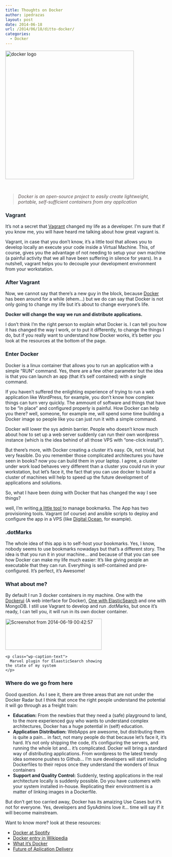 ```yaml
---
title: Thoughts on Docker
author: ipedrazas
layout: post
date: 2014-06-18
url: /2014/06/18/ditto-docker/
categories:
  - Docker
---
```

[<img class="aligncenter size-full wp-image-237" src="http://ivan.pedrazas.me/wp-content/uploads/2014/06/docker-logo.png" alt="docker logo" width="400" height="400" />][1]

&nbsp;

> <span style="font-style: italic; color: #574d4d;">Docker is an open-source project to easily create lightweight, portable, self-sufficient containers from any application</span>

<div id="wmd-preview-section-3" class="wmd-preview-section preview-content" style="color: #162029;">
  <h3 id="vagrant">
    Vagrant
  </h3>
  
  <p>
    It’s not a secret that <a href="http://www.vagrantup.com/" target="_blank">Vagrant</a> changed my life as a developer. I&#8217;m sure that if you know me, you will have heard me talking about how great vagrant is.
  </p>
  
  <p>
    Vagrant, in case that you don’t know, it’s a little tool that allows you to develop locally an execute your code inside a Virtual Machine. This, of course, gives you the advantage of not needing to setup your own machine (a painful activity that we all have been suffering in silence for years). In a nutshell, vagrant helps you to decouple your development environment from your workstation.
  </p>
</div>

<div id="wmd-preview-section-4" class="wmd-preview-section preview-content" style="color: #162029;">
  <h3 id="after-vagrant">
    After Vagrant
  </h3>
  
  <p>
    Now, we cannot say that there’s a new guy in the block, because <a href="https://www.docker.com" target="_blank">Docker</a> has been around for a while (ehem…) but we do can say that Docker is not only going to change my life but it’s about to change everyone’s life.
  </p>
  
  <p>
    <strong>Docker will change the way we run and distribute applications.</strong>
  </p>
  
  <p>
    I don’t think I’m the right person to explain what Docker is. I can tell you how it has changed the way I work, or to put it differently, to change the things I do, but if you really want to understand how Docker works, it&#8217;s better you look at the resources at the bottom of the page.
  </p>
</div>

<div id="wmd-preview-section-5" class="wmd-preview-section preview-content" style="color: #162029;">
  <div class="se-section-delimiter">
  </div>
  
  <h3 id="enter-docker">
    Enter Docker
  </h3>
  
  <p>
    Docker is a linux container that allows you to run an application with a simple &#8220;RUN&#8221; command. Yes, there are a few other parameter but the idea is that you can launch an app (that it&#8217;s self contained) with a single command.
  </p>
  
  <p>
    If you haven&#8217;t suffered the enlighting experience of trying to run a web application like WordPress, for example, you don&#8217;t know how complex things can turn very quickly. The ammount of software and things that have to be &#8220;in place&#8221; and configured properly is painful. How Docker can help you there? well, someone, for example me, will spend some time building a Docker image so people like you can just run it with a simple command.
  </p>
  
  <p>
    Docker will lower the sys admin barrier. People who doesn&#8217;t know much about how to set up a web server suddenly can run their own wordpress instance (which is the idea behind of all those VPS with &#8220;one-click install&#8221;).
  </p>
  
  <p>
    But there&#8217;s more, with Docker creating a cluster it’s easy. Ok, not trivial, but very feasible. Do you remember those complicated architectures you have seen in books? now you can build them in your laptop. I agree, a cluster under work load behaves very different than a cluster you could run in your workstation, but let’s face it, the fact that you can use docker to build a cluster of machines will help to speed up the future development of applications and solutions.
  </p>
  
  <p>
    So, what I have been doing with Docker that has changed the way I see things?
  </p>
  
  <p>
    well, I’m writing<a href="http://dotmarks.net"> a little tool </a>to manage bookmarks. The App has two provisioning tools. Vagrant (of course) and ansible scripts to deploy and configure the app in a VPS (like <a href="https://www.digitalocean.com/?refcode=56ae0600c4bc">Digital Ocean</a>, for example).
  </p>
</div>

<div id="wmd-preview-section-6" class="wmd-preview-section preview-content" style="color: #162029;">
  <h3 id="dotmarks">
    .dotMarks
  </h3>
  
  <p>
    The whole idea of this app is to self-host your bookmarks. Yes, I know, nobody seems to use bookmarks nowadays but that&#8217;s a different story. The idea is that you run it in your machine… and because of that you can see how Docker can make my life much easier: It’s like giving people an executable that they can run. Everything is self-contained and pre-configured. It’s perfect, it&#8217;s Awesome!
  </p>
  
  <h3 id="dotmarks">
    What about me?
  </h3>
  
  <p>
    By default I run 3 docker containers in my machine. One with the <a href="https://github.com/crosbymichael/dockerui" target="_blank">Dockerui</a> (A web interface for Docker), <a href="https://registry.hub.docker.com/u/ipedrazas/elasticsearch/">One with ElasticSearch</a> and one with MongoDB. I still use Vagrant to develop and run .dotMarks, but once it&#8217;s ready, I can tell you, it will run in its own docker container.
  </p>
  
  <div id="attachment_240" style="width: 310px" class="wp-caption aligncenter">
    <a href="http://ivan.pedrazas.me/wp-content/uploads/2014/06/Screenshot-from-2014-06-19-004257.png"><img class="aligncenter size-medium wp-image-267" src="http://ivan.pedrazas.me/wp-content/uploads/2014/06/Screenshot-from-2014-06-19-004257-300x97.png" alt="Screenshot from 2014-06-19 00:42:57" width="300" height="97" /></a>
    
    <p class="wp-caption-text">
      Marvel plugin for ElaasticSearch showing the state of my system
    </p>
  </div>
</div>

<div id="wmd-preview-section-7" class="wmd-preview-section preview-content">
  <h3 id="where-do-we-go-from-here" style="color: #162029;">
    Where do we go from here
  </h3>
  
  <p style="color: #162029;">
    Good question. As I see it, there are three areas that are not under the Docker Radar but I think that once the right people understand the potential it will go through as a freight train:
  </p>
  
  <ul style="color: #162029;">
    <li>
      <strong>Education:</strong> From the newbies that they need a (safe) playground to land, to the more experienced guy who wants to understand complex architectures, Docker has a huge potential in (self) education.
    </li>
    <li>
      <strong>Application Distribution:</strong> WebApps are awesome, but distributing them is quite a pain… in fact, not many people do that because let&#8217;s face it, it&#8217;s hard. It’s not only shipping the code, it&#8217;s configuring the servers, and running the whole lot and… it’s complicated. Docker will bring a standard way of distributing applications. From wordpress to the latest trendy idea someone pushes to Github&#8230; I&#8217;m sure developers will start including Dockerfiles to their repos once they understand the wonders of linux containers
    </li>
    <li>
      <strong>Support and Quality Control:</strong> Suddenly, testing applications in the real architecture locally is suddenly possible. Do you have customers with your system installed in-house. Replicating their environtment is a matter of linking images in a Dockerfile.
    </li>
  </ul>
  
  <p style="color: #162029;">
    But don&#8217;t get too carried away, Docker has its amaizing Use Cases but it&#8217;s not for everyone. Yes, developers and SysAdmins love it&#8230; time will say if it will become mainstream.
  </p>
  
  <p style="color: #162029;">
    Want to know more? look at these resources:
  </p>
  
  <ul>
    <li>
      <a href="http://www.youtube.com/watch?v=pts6F00GFuU" target="_blank">Docker at Spotify</a>
    </li>
    <li>
      <a href="http://en.wikipedia.org/wiki/Docker_(software)" target="_blank">Docker entry in Wikipedia</a>
    </li>
    <li>
      <a href="https://www.youtube.com/watch?v=ZzQfxoMFH0U" target="_blank">What it&#8217;s Docker</a>
    </li>
    <li>
      <a href="http://www.slideshare.net/fasgoncalves/hypervisor-versus-linux-containers">Future of Aplication Delivery</a>
    </li>
  </ul>
</div>

 [1]: http://ivan.pedrazas.me/wp-content/uploads/2014/06/docker-logo.png